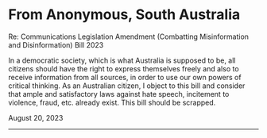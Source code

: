 # From Anonymous, South Australia

 Re: Communications Legislation Amendment (Combatting Misinformation and Disinformation) Bill 2023

 In a democratic society, which is what Australia is supposed to be, all citizens should have the right to express themselves freely and also to receive information from all sources, in order to use our own powers of critical thinking. As an Australian citizen, I object to this bill and consider that ample and satisfactory laws against hate speech, incitement to violence, fraud, etc. already exist. This bill should be scrapped.

 August 20, 2023


-----

